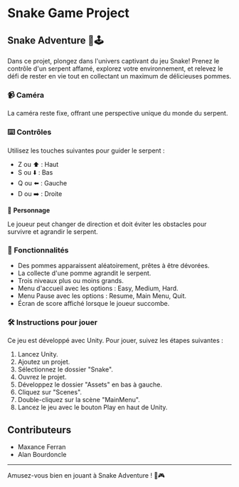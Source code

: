 # Snake Game Project

## Snake Adventure 🐍🕹️

Dans ce projet, plongez dans l'univers captivant du jeu Snake! Prenez le contrôle d'un serpent affamé, explorez votre environnement, et relevez le défi de rester en vie tout en collectant un maximum de délicieuses pommes.

### 📹 Caméra

La caméra reste fixe, offrant une perspective unique du monde du serpent.

### ⌨️ Contrôles

Utilisez les touches suivantes pour guider le serpent :
- Z ou ⬆️ : Haut
- S ou ⬇️ : Bas
- Q ou ⬅️ : Gauche
- D ou ➡️ : Droite

🐍 **Personnage**

Le joueur peut changer de direction et doit éviter les obstacles pour survivre et agrandir le serpent.

### 📝 Fonctionnalités

- Des pommes apparaissent aléatoirement, prêtes à être dévorées.
- La collecte d'une pomme agrandit le serpent.
- Trois niveaux plus ou moins grands.
- Menu d'accueil avec les options : Easy, Medium, Hard.
- Menu Pause avec les options : Resume, Main Menu, Quit.
- Écran de score affiché lorsque le joueur succombe.

### 🛠️ Instructions pour jouer

Ce jeu est développé avec Unity. Pour jouer, suivez les étapes suivantes :

1. Lancez Unity.
2. Ajoutez un projet.
3. Sélectionnez le dossier "Snake".
4. Ouvrez le projet.
5. Développez le dossier "Assets" en bas à gauche.
6. Cliquez sur "Scenes".
7. Double-cliquez sur la scène "MainMenu".
8. Lancez le jeu avec le bouton Play en haut de Unity.

## Contributeurs
- Maxance Ferran
- Alan Bourdoncle

---

Amusez-vous bien en jouant à Snake Adventure ! 🐍🎮
